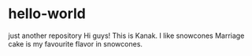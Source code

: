 # hello-world
just another repository
Hi guys!
This is Kanak. I like snowcones
Marriage cake is my favourite flavor in snowcones.
